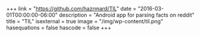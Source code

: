+++
link = "https://github.com/hazrmard/TIL"
date = "2016-03-01T00:00:00-06:00"
description = "Android app for parsing facts on reddit"
title = "TIL"
isexternal = true
image = "/img/wp-content/til.png"
hasequations = false
hascode = false
+++
